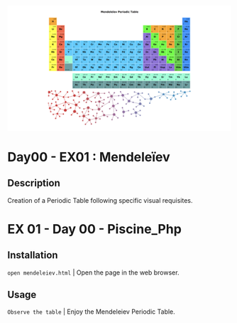 <img src="../../resources/images/mendeleiev.png" width="1200">

# Day00 - EX01 : Mendeleïev

## Description
Creation of a Periodic Table following specific visual requisites.

# EX 01 - Day 00 - Piscine_Php

## Installation
`open mendeleiev.html` | Open the page in the web browser.

## Usage
`Observe the table` | Enjoy the Mendeleiev Periodic Table.
